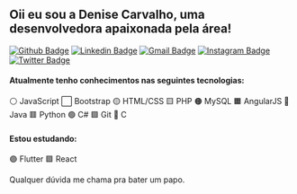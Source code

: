 ## Oii eu sou a Denise Carvalho, uma desenvolvedora apaixonada pela área!

[![Github Badge](https://img.shields.io/badge/-Github-000?style=flat-square&logo=Github&logoColor=white&link=https://github.com/denisecarvalhofrts)](https://github.com/denisecarvalhofrts)
[![Linkedin Badge](https://img.shields.io/badge/-LinkedIn-blue?style=flat-square&logo=Linkedin&logoColor=white&link=https://www.linkedin.com/in/denise-carvalho-3b6772157)](https://www.linkedin.com/in/denise-carvalho-3b6772157)
[![Gmail Badge](https://img.shields.io/badge/-Gmail-c14438?style=flat-square&logo=Gmail&logoColor=white&link=mailto:denisecarvalhofrts@gmail.com)](mailto:denisecarvalhofrts@gmail.com)
[![Instagram Badge](https://img.shields.io/badge/-Instagram-C13584?style=flat-square&labelColor=C13584&logo=instagram&logoColor=white&link=https://www.instagram.com/codepwr/)](https://www.instagram.com/eidenisecarvalho/)
[![Twitter Badge](https://img.shields.io/badge/-Twitter-1ca0f1?style=flat-square&labelColor=1ca0f1&logo=twitter&logoColor=white&link=https://twitter.com/lgdbittencourt)](https://twitter.com/henriquehll)

#### Atualmente tenho conhecimentos nas seguintes tecnologias:
⚪ JavaScript
⬜ Bootstrap
🟡 HTML/CSS
🟨 PHP
🟠 MySQL
🟧 AngularJS
🔴 Java
🟥 Python
🟢 C#
🟩 Git
🔵 C

#### Estou estudando:
🟣 Flutter
🟪 React

Qualquer dúvida me chama pra bater um papo.
